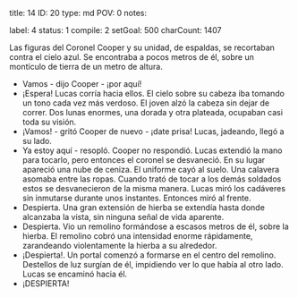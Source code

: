 title:          14
ID:             20
type:           md
POV:            0
notes:          
                
label:          4
status:         1
compile:        2
setGoal:        500
charCount:      1407


Las figuras del Coronel Cooper y su unidad, de espaldas, se recortaban contra el cielo azul. Se encontraba a pocos metros de él, sobre un montículo de tierra de un metro de altura.
- Vamos - dijo Cooper - ¡por aquí!
- ¡Espera!
Lucas corría hacia ellos. El cielo sobre su cabeza iba tomando un tono cada vez más verdoso. El joven alzó la cabeza sin dejar de correr. Dos lunas enormes, una dorada y otra plateada, ocupaban casi toda su visión.
- ¡Vamos! - gritó Cooper de nuevo - ¡date prisa!
Lucas, jadeando, llegó a su lado.
- Ya estoy aquí - resopló.
Cooper no respondió.
Lucas extendió la mano para tocarlo, pero entonces el coronel se desvaneció. En su lugar apareció una nube de ceniza. El uniforme cayó al suelo. Una calavera asomaba entre las ropas. Cuando trató de tocar a los demás soldados estos se desvanecieron de la misma manera.
Lucas miró los cadáveres sin inmutarse durante unos instantes. Entonces miró al frente.
- Despierta.
Una gran extensión de hierba se extendía hasta donde alcanzaba la vista, sin ninguna señal de vida aparente.
- Despierta.
Vio un remolino formándose a escasos metros de él, sobre la hierba. El remolino cobró una intensidad enorme rápidamente, zarandeando violentamente la hierba a su alrededor.
- ¡Despierta!.
Un portal comenzó a formarse en el centro del remolino. Destellos de luz surgían de él, impidiendo ver lo que había al otro lado.
Lucas se encaminó hacia él.
- ¡DESPIERTA!
